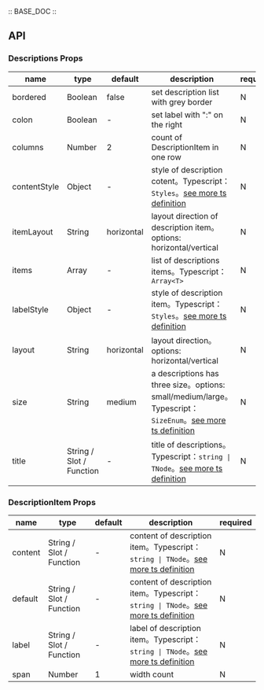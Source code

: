 :: BASE_DOC ::

## API
### Descriptions Props

name | type | default | description | required
-- | -- | -- | -- | --
bordered | Boolean | false | set description list with grey border | N
colon | Boolean | - | set label with ":" on the right | N
columns | Number | 2 | count of DescriptionItem in one row | N
contentStyle | Object | - | style of description cotent。Typescript：`Styles`。[see more ts definition](https://github.com/Tencent/tdesign-vue-next/blob/develop/src/common.ts) | N
itemLayout | String | horizontal | layout direction of description item。options: horizontal/vertical | N
items | Array | - | list of descriptions items。Typescript：`Array<T>` | N
labelStyle | Object | - | style of description item。Typescript：`Styles`。[see more ts definition](https://github.com/Tencent/tdesign-vue-next/blob/develop/src/common.ts) | N
layout | String | horizontal | layout direction。options: horizontal/vertical | N
size | String | medium | a descriptions has three size。options: small/medium/large。Typescript：`SizeEnum`。[see more ts definition](https://github.com/Tencent/tdesign-vue-next/blob/develop/src/common.ts) | N
title | String / Slot / Function | - | title of descriptions。Typescript：`string \| TNode`。[see more ts definition](https://github.com/Tencent/tdesign-vue-next/blob/develop/src/common.ts) | N

### DescriptionItem Props

name | type | default | description | required
-- | -- | -- | -- | --
content | String / Slot / Function | - | content of description item。Typescript：`string \| TNode`。[see more ts definition](https://github.com/Tencent/tdesign-vue-next/blob/develop/src/common.ts) | N
default | String / Slot / Function | - | content of description item。Typescript：`string \| TNode`。[see more ts definition](https://github.com/Tencent/tdesign-vue-next/blob/develop/src/common.ts) | N
label | String / Slot / Function | - | label of description item。Typescript：`string \| TNode`。[see more ts definition](https://github.com/Tencent/tdesign-vue-next/blob/develop/src/common.ts) | N
span | Number | 1 | width count | N
